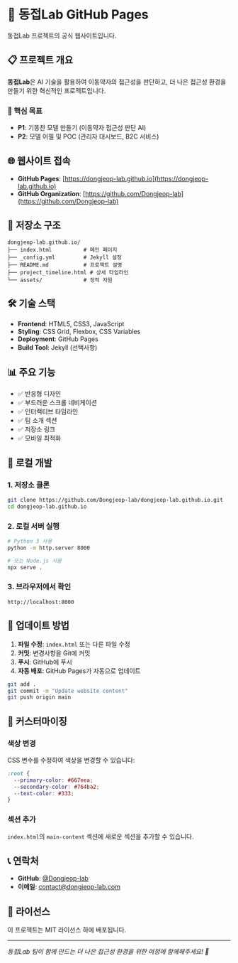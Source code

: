 # 🚀 동접Lab GitHub Pages

동접Lab 프로젝트의 공식 웹사이트입니다.

## 📋 프로젝트 개요

**동접Lab**은 AI 기술을 활용하여 이동약자의 접근성을 판단하고, 더 나은 접근성 환경을 만들기 위한 혁신적인 프로젝트입니다.

### 🎯 핵심 목표
- **P1**: 기똥찬 모델 만들기 (이동약자 접근성 판단 AI)
- **P2**: 모델 어필 및 POC (관리자 대시보드, B2C 서비스)

## 🌐 웹사이트 접속

- **GitHub Pages**: [https://dongjeop-lab.github.io](https://dongjeop-lab.github.io)
- **GitHub Organization**: [https://github.com/Dongjeop-lab](https://github.com/Dongjeop-lab)

## 📁 저장소 구조

```
dongjeop-lab.github.io/
├── index.html          # 메인 페이지
├── _config.yml         # Jekyll 설정
├── README.md           # 프로젝트 설명
├── project_timeline.html # 상세 타임라인
└── assets/             # 정적 자원
```

## 🛠️ 기술 스택

- **Frontend**: HTML5, CSS3, JavaScript
- **Styling**: CSS Grid, Flexbox, CSS Variables
- **Deployment**: GitHub Pages
- **Build Tool**: Jekyll (선택사항)

## 📊 주요 기능

- ✅ 반응형 디자인
- ✅ 부드러운 스크롤 네비게이션
- ✅ 인터랙티브 타임라인
- ✅ 팀 소개 섹션
- ✅ 저장소 링크
- ✅ 모바일 최적화

## 🚀 로컬 개발

### 1. 저장소 클론
```bash
git clone https://github.com/Dongjeop-lab/dongjeop-lab.github.io.git
cd dongjeop-lab.github.io
```

### 2. 로컬 서버 실행
```bash
# Python 3 사용
python -m http.server 8000

# 또는 Node.js 사용
npx serve .
```

### 3. 브라우저에서 확인
```
http://localhost:8000
```

## 📝 업데이트 방법

1. **파일 수정**: `index.html` 또는 다른 파일 수정
2. **커밋**: 변경사항을 Git에 커밋
3. **푸시**: GitHub에 푸시
4. **자동 배포**: GitHub Pages가 자동으로 업데이트

```bash
git add .
git commit -m "Update website content"
git push origin main
```

## 🎨 커스터마이징

### 색상 변경
CSS 변수를 수정하여 색상을 변경할 수 있습니다:

```css
:root {
  --primary-color: #667eea;
  --secondary-color: #764ba2;
  --text-color: #333;
}
```

### 섹션 추가
`index.html`의 `main-content` 섹션에 새로운 섹션을 추가할 수 있습니다.

## 📞 연락처

- **GitHub**: [@Dongjeop-lab](https://github.com/Dongjeop-lab)
- **이메일**: contact@dongjeop-lab.com

## 📄 라이선스

이 프로젝트는 MIT 라이선스 하에 배포됩니다.

---

*동접Lab 팀이 함께 만드는 더 나은 접근성 환경을 위한 여정에 함께해주세요! 🚀*
